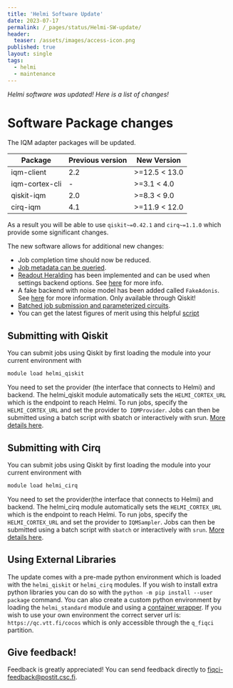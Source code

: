 ```yaml
---
title: 'Helmi Software Update'
date: 2023-07-17
permalink: /_pages/status/Helmi-SW-update/
header:
  teaser: /assets/images/access-icon.png
published: true
layout: single
tags:
  - helmi
  - maintenance
---
```


*Helmi software was updated! Here is a list of changes!*

# Software Package changes

The IQM adapter packages will be updated. 

| Package        | Previous version | New Version   |
|----------------|------------------|---------------|
| iqm-client     | 2.2              | >=12.5 < 13.0 |
| iqm-cortex-cli | -                | >=3.1 < 4.0   |
| qiskit-iqm     | 2.0              | >=8.3 < 9.0   |
| cirq-iqm       | 4.1              | >=11.9 < 12.0 |

As a result you will be able to use `qiskit~=0.42.1` and `cirq~=1.1.0` which provide some significant changes. 

The new software allows for additional new changes:

- Job completion time should now be reduced.
- [Job metadata can be queried](https://docs.csc.fi/computing/quantum-computing/helmi/running-on-helmi/#job-metadata).
- [Readout Heralding](https://arxiv.org/abs/1202.5541) has been implemented and can be used when settings backend options. See [here](https://iqm-finland.github.io/qiskit-on-iqm/user_guide.html#running-a-quantum-circuit-on-an-iqm-quantum-computer) for more info.
- A fake backend with noise model has been added called `FakeAdonis`. See [here](https://iqm-finland.github.io/qiskit-on-iqm/user_guide.html#noisy-simulation-of-quantum-circuit-execution) for more information. Only available through Qiskit!
- [Batched job submission and parameterized circuits](https://iqm-finland.github.io/qiskit-on-iqm/user_guide.html#more-advanced-examples).
- You can get the latest figures of merit using this helpful [script](https://github.com/FiQCI/helmi-examples/blob/main/scripts/get_calibration_data.py)

## Submitting with Qiskit
You can submit jobs using Qiskit by first loading the module into your current environment with 
```bash
module load helmi_qiskit
```
You need to set the provider (the interface that connects to Helmi) and backend. The helmi_qiskit module automatically sets the `HELMI_CORTEX_URL` which is the endpoint to reach Helmi. To run jobs, specify the `HELMI_CORTEX_URL` and set the provider to` IQMProvider`. Jobs can then be submitted using a batch script with sbatch or interactively with srun. [More details here](https://docs.csc.fi/computing/quantum-computing/helmi/running-on-helmi/). 

## Submitting with Cirq
You can submit jobs using Qiskit by first loading the module into your current environment with 
```bash
module load helmi_cirq
```
You need to set the provider(the interface that connects to Helmi) and backend. The helmi_cirq module automatically sets the `HELMI_CORTEX_URL` which is the endpoint to reach Helmi. To run jobs, specify the `HELMI_CORTEX_URL` and set the provider to `IQMSampler`. Jobs can then be submitted using a batch script with `sbatch` or interactively with `srun`. [More details here](https://docs.csc.fi/computing/quantum-computing/helmi/running-on-helmi/). 

## Using External Libraries
The update comes with a pre-made python environment which is loaded with the `helmi_qiskit` or `helmi_cirq` modules. If you wish to install extra python libraries you can do so with the `python -m pip install --user package` command. You can also create a custom python environment by loading the `helmi_standard` module and using a [container wrapper](https://docs.lumi-supercomputer.eu/software/installing/container-wrapper/). If you wish to use your own environment the correct server url is: `https://qc.vtt.fi/cocos` which is only accessible through the `q_fiqci` partition. 


## Give feedback!

Feedback is greatly appreciated! You can send feedback directly to [fiqci-feedback@postit.csc.fi](mailto:fiqci-feedback@postit.csc.fi).